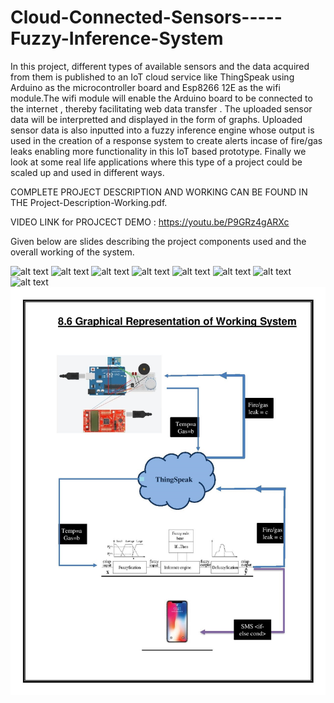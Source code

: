 # Cloud-Connected-Sensors-----Fuzzy-Inference-System
In this project, different types of available sensors and the data acquired from them is published to an IoT cloud service like ThingSpeak using Arduino as the microcontroller board and Esp8266 12E as the wifi module.The wifi module will enable the Arduino board to be connected to the internet , thereby facilitating web data transfer . The uploaded sensor data will be interpretted and displayed in the form of graphs. Uploaded sensor data is also inputted into a fuzzy inference engine whose output is used in the creation of a response system to create alerts incase of fire/gas leaks enabling more functionality in this IoT based prototype. Finally we look at some real life applications where this type of a project could be scaled up and used in different ways.

COMPLETE PROJECT DESCRIPTION AND WORKING CAN BE FOUND IN THE Project-Description-Working.pdf. 

VIDEO LINK for PROJCECT DEMO : https://youtu.be/P9GRz4gARXc

Given below are slides describing the project components used and the overall working of the system.

![alt text](https://github.com/Shbh11/Cloud-Connected-Sensors-----Fuzzy-Inference-System/blob/master/Presentation-Slides/Presentation1-0.jpg)
![alt text](https://github.com/Shbh11/Cloud-Connected-Sensors-----Fuzzy-Inference-System/blob/master/Presentation-Slides/Presentation1-1.jpg)
![alt text](https://github.com/Shbh11/Cloud-Connected-Sensors-----Fuzzy-Inference-System/blob/master/Presentation-Slides/Presentation1-2.jpg)
![alt text](https://github.com/Shbh11/Cloud-Connected-Sensors-----Fuzzy-Inference-System/blob/master/Presentation-Slides/Presentation1-3.jpg)
![alt text](https://github.com/Shbh11/Cloud-Connected-Sensors-----Fuzzy-Inference-System/blob/master/Presentation-Slides/Presentation1-4.jpg)
![alt text](https://github.com/Shbh11/Cloud-Connected-Sensors-----Fuzzy-Inference-System/blob/master/Presentation-Slides/Presentation1-5.jpg)
![alt text](https://github.com/Shbh11/Cloud-Connected-Sensors-----Fuzzy-Inference-System/blob/master/Presentation-Slides/Presentation1-6.jpg)
![alt text](https://github.com/Shbh11/Cloud-Connected-Sensors-----Fuzzy-Inference-System/blob/master/Presentation-Slides/Presentation1-7.jpg)
![alt text](https://github.com/Shbh11/Cloud-Connected-Sensors-----Fuzzy-Inference-System/blob/master/Presentation-Slides/ProjectReportFinal-page-028.jpg)

